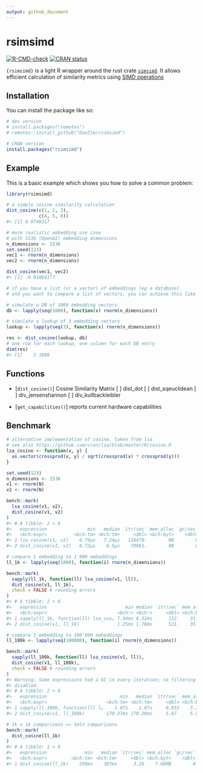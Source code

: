 ```yaml
---
output: github_document
---
```


<!-- README.md is generated from README.Rmd. Please edit that file -->



# rsimsimd

<!-- badges: start -->
[![R-CMD-check](https://github.com/DavZim/rsimsimd/actions/workflows/R-CMD-check.yaml/badge.svg)](https://github.com/DavZim/rsimsimd/actions/workflows/R-CMD-check.yaml)
[![CRAN status](https://www.r-pkg.org/badges/version/rsimsimd)](https://CRAN.R-project.org/package=rsimsimd)
<!-- badges: end -->

`{rsimsimd}` is a light R wrapper around the rust crate [`simsimd`](https://github.com/ashvardanian/SimSIMD).
It allows efficient calculation of similarity metrics using [SIMD operations](https://en.wikipedia.org/wiki/Single_instruction,_multiple_data) 


## Installation

You can install the package like so:

``` r
# dev version
# install.packages("remotes")
# remotes::install_github("DavZim/rsimsimd")

# CRAN version
install.packages("rsimsimd")
```

## Example

This is a basic example which shows you how to solve a common problem:


``` r
library(rsimsimd)

# a simple cosine similarity calculation
dist_cosine(c(1, 2, 3),
            c(4, 5, 6))
#> [1] 0.9746317

# more realistic embedding use case
# with 1536 (OpenAI) embedding dimensions
n_dimensions <- 1536
set.seed(123)
vec1 <- rnorm(n_dimensions)
vec2 <- rnorm(n_dimensions)

dist_cosine(vec1, vec2)
#> [1] -0.01064177

# if you have a list (or a vector) of embeddings (eg a database)
# and you want to compare a list of vectors, you can achieve this like so

# simulate a DB of 1000 embedding vectors
db <- lapply(seq(1000), function(x) rnorm(n_dimensions))

# simulate a lookup of 3 embedding vectors
lookup <- lapply(seq(3), function(x) rnorm(n_dimensions))

res <- dist_cosine(lookup, db)
# one row for each lookup, one column for each DB entry
dim(res)
#> [1]    3 1000
```


## Functions

- [`dist_cosine()`] Cosine Similarity Matrix
[ ] dist_dot
[ ] dist_sqeuclidean
[ ] div_jensenshannon
[ ] div_kullbackleibler

- [`get_capabilities()`] reports current hardware capabilities


## Benchmark


``` r
# alternative implementation of cosine, taken from lsa
# see also https://github.com/cran/lsa/blob/master/R/cosine.R
lsa_cosine <- function(x, y) {
  as.vector(crossprod(x, y) / sqrt(crossprod(x) * crossprod(y)))
}

set.seed(123)
n_dimensions <- 1536
v1 <- rnorm(N)
v2 <- rnorm(N)

bench::mark(
  lsa_cosine(v1, v2),
  dist_cosine(v1, v2)
)
#> # A tibble: 2 × 6
#>   expression               min   median `itr/sec` mem_alloc `gc/sec`
#>   <bch:expr>          <bch:tm> <bch:tm>     <dbl> <bch:byt>    <dbl>
#> 1 lsa_cosine(v1, v2)    6.79µs   7.24µs   118470.        0B        0
#> 2 dist_cosine(v1, v2)   6.72µs    8.5µs    79961.        0B        0

# compare 1 embedding to 1'000 embeddings
ll_1k <- lapply(seq(1000), function(i) rnorm(n_dimensions))

bench::mark(
  sapply(ll_1k, function(ll) lsa_cosine(v1, ll)),
  dist_cosine(v1, ll_1k),
  check = FALSE # rounding errors
)
#> # A tibble: 2 × 6
#>   expression                             min median `itr/sec` mem_alloc `gc/sec`
#>   <bch:expr>                          <bch:> <bch:>     <dbl> <bch:byt>    <dbl>
#> 1 sapply(ll_1k, function(ll) lsa_cos… 7.94ms 8.52ms      112.    31.7KB     2.07
#> 2 dist_cosine(v1, ll_1k)              1.25ms 1.78ms      521.    35.6KB     0

# compare 1 embedding to 100'000 embeddings
ll_100k <- lapply(seq(100000), function(i) rnorm(n_dimensions))

bench::mark(
  sapply(ll_100k, function(ll) lsa_cosine(v1, ll)),
  dist_cosine(v1, ll_100k),
  check = FALSE # rounding errors
)
#> Warning: Some expressions had a GC in every iteration; so filtering is
#> disabled.
#> # A tibble: 2 × 6
#>   expression                           min   median `itr/sec` mem_alloc `gc/sec`
#>   <bch:expr>                      <bch:tm> <bch:tm>     <dbl> <bch:byt>    <dbl>
#> 1 sapply(ll_100k, function(ll) l…    1.07s    1.07s     0.932    3.29MB    0.932
#> 2 dist_cosine(v1, ll_100k)        170.37ms 178.28ms     5.67     5.96MB    0

# 1k x 1k comparisons => 1mln comparisons
bench::mark(
  dist_cosine(ll_1k)
)
#> # A tibble: 1 × 6
#>   expression              min   median `itr/sec` mem_alloc `gc/sec`
#>   <bch:expr>         <bch:tm> <bch:tm>     <dbl> <bch:byt>    <dbl>
#> 1 dist_cosine(ll_1k)    299ms    307ms      3.26    7.66MB        0
```
